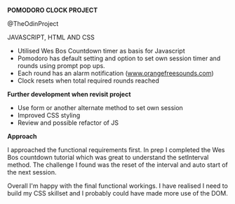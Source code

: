 <strong>POMODORO CLOCK PROJECT</strong>

@TheOdinProject

JAVASCRIPT, HTML AND CSS

- Utilised Wes Bos Countdown timer as basis for Javascript
- Pomodoro has default setting and option to set own session timer and rounds using prompt pop ups.
- Each round has an alarm notification (www.orangefreesounds.com)
- Clock resets when total required rounds reached

<strong>Further development when revisit project</strong>

- Use form or another alternate method to set own session
- Improved CSS styling
- Review and possible refactor of JS

<strong>Approach</strong>

I approached the functional requirements first.  In prep I completed the Wes Bos countdown tutorial which was great to understand the setInterval method.  The challenge I found was the reset of the interval and auto start of the next session.

Overall I'm happy with the final functional workings.  I have realised I need to build my CSS skillset and I probably could have made more use of the DOM.